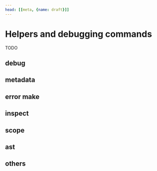 ```yaml
---
head: [[meta, {name: draft}]]
---
```

# Helpers and debugging commands

TODO

## debug

## metadata

## error make

## inspect

## scope

## ast

## others
